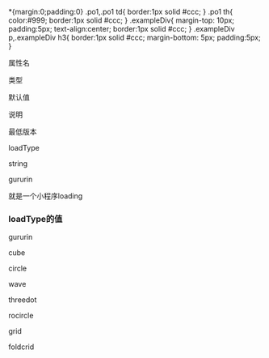   *{margin:0;padding:0} .po1,.po1 td{ border:1px solid #ccc; } .po1 th{ color:#999; border:1px solid #ccc; } .exampleDiv{ margin-top: 10px; padding:5px; text-align:center; border:1px solid #ccc; } .exampleDiv p,.exampleDiv h3{ border:1px solid #ccc; margin-bottom: 5px; padding:5px; } 

属性名

类型

默认值

说明

最低版本

loadType

string

gururin

就是一个小程序loading

### loadType的值

gururin

cube

circle

wave

threedot

rocircle

grid

foldcrid
